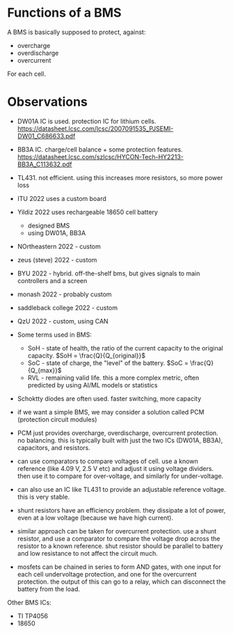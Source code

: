 # Functions of a BMS
A BMS is basically supposed to protect, against:
*   overcharge
*   overdischarge
*   overcurrent

For each cell.

# Observations
*   DW01A IC is used. protection IC for lithium cells. https://datasheet.lcsc.com/lcsc/2007091535_PJSEMI-DW01_C686633.pdf
*   BB3A IC. charge/cell balance + some protection features. https://datasheet.lcsc.com/szlcsc/HYCON-Tech-HY2213-BB3A_C113632.pdf
*   TL431. not efficient. using this increases more resistors, so more power loss

*   ITU 2022 uses a custom board
*   Yildiz 2022 uses rechargeable 18650 cell battery
    *   designed BMS
    *   using DW01A, BB3A
*   NOrtheastern 2022 - custom
*   zeus (steve) 2022 - custom
*   BYU 2022 - hybrid. off-the-shelf bms, but gives signals to main controllers and a screen
*   monash 2022 - probably custom
*   saddleback college 2022 - custom
*   QzU 2022 - custom, using CAN

*   Some terms used in BMS:
    *   SoH - state of health, the ratio of the current capacity to the original capacity. $SoH = \frac{Q}{Q_{original}}$
    *   SoC - state of charge, the "level" of the battery. $SoC = \frac{Q}{Q_{max}}$
    *   RVL - remaining valid life. this a more complex metric, often predicted by using AI/ML models or statistics

*   Schoktty diodes are often used. faster switching, more capacity
*   if we want a simple BMS, we may consider a solution called PCM (protection circuit modules)
*   PCM just provides overcharge, overdischarge, overcurrent protection. no balancing. this is typically built with just the two ICs (DW01A, BB3A), capacitors, and resistors.

*   can use comparators to compare voltages of cell. use a known reference (like 4.09 V, 2.5 V etc) and adjust it using voltage dividers. then use it to compare for over-voltage, and similarly for under-voltage.
*   can also use an IC like TL431 to provide an adjustable reference voltage. this is very stable.
*   shunt resistors have an efficiency problem. they dissipate a lot of power, even at a low voltage (because we have high current).
*   similar approach can be taken for overcurrent protection. use a shunt resistor, and use a comparator to compare the voltage drop across the resistor to a known reference. shut resistor should be parallel to battery and low resistance to not affect the circuit much.
*   mosfets can be chained in series to form AND gates, with one input for each cell undervoltage protection, and one for the overcurrent protection. the output of this can go to a relay, which can disconnect the battery from the load.

Other BMS ICs:
*   TI TP4056
*   18650